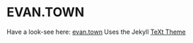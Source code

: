 # EVAN.TOWN
Have a look-see here: [evan.town](https://evan.town)
Uses the Jekyll [TeXt Theme](https://github.com/kitian616/jekyll-TeXt-theme)
